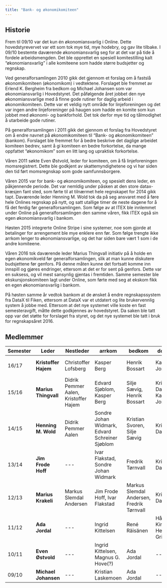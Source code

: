 ```yaml
---
title: "Bank- og økonomikomiteen"
---
```


Historie
--------

Frem til 09/10 var det kun én økonomiansvarlig i Online. Dette
hovedstyrevervet var ett som tok mye tid, mye hodebry, og gav lite
tilbake. I 09/10 bestemte daværende økonomiansvarlig seg for at det var
på tide å fordele arbeidsmengden. Det ble opprettet en spesiell
komitestilling kalt “økonomiansvarlig” i alle komiteene som hadde større
budsjetter og regnskap.

Ved generalforsamlingen 2010 gikk det gjennom et forslag om å fastslå
økonomikomiteen (økonomikom) i vedtektene. Forslaget ble fremmet av
Erlend K. Bergheim fra bedkom og Michael Johansen som var
økonomiansvarlig i Hovedstyret. Det påfølgende året jobbet den nye
økonomiansvarlige med å finne gode rutiner for daglig arbeid i
økonomikomiteen. Dette var et veldig nytt område for linjeforeningen og
det var ingen andre linjeforeninger på haugen som hadde en komite som
kun jobbet med økonomi- og bankforhold. Det tok derfor mye tid og
tålmodighet å utarbeide gode rutiner.

På generalforsamlingen i 2011 gikk det gjennom et forslag fra
Hovedstyret om å endre navnet på økonomikomiteen til “Bank- og
økonomikomiteen” (bankom). Forslaget ble fremmet for å bedre beskrive
det daglige arbeidet komiteen bedrev, samt å gi komiteen en bedre
forkortelse, da mange oppfattet “økonomikom” som en litt lang og
upraktisk forkortelse.

Våren 2011 søkte Even Østvold, leder for komiteen, om å få
linjeforeningen momsregistrert. Dette ble godkjent av skattemyndighetene
og vi har siden den tid ført momsregnskap som gode samfunnsborgere.

Våren 2015 var for bank- og økonomikomiteen, og spesielt dens leder, en påkjennende periode. Det var nemldig under påsken at den store datax-kræsjen fant sted, som førte til at tilnærmet hele regnskapet for 2014 gikk tapt. Daværende leder Henning M. Wold tok da på seg ansvaret med å føre hele Onlines regnskap på nytt, og satt utallige timer de neste dagene for å få det ferdig før generalforsamlingen. Som følge av at ITEX ble innlemmet under Online på generalforsamlingen den samme våren, fikk ITEX også sin egen økonomiansvarlig i bankom.

Høsten 2015 integrerte Online Stripe i sine systemer, noe som gjorde at betalinger for arrengement ble mye enklere enn før. Som følge trengte ikke arrkom lenger to økonomiansvarlige, og det har siden bare vært 1 som i de andre komiteene.

Våren 2016 tok daværende leder Marius Thingvall initiativ på å holde en egen økonomikveld før generalforsamlingen, slik at man kunne diskutere budsjettene før genfors. På denne måten kunne det fortsatt komme inn innspill og gjøres endringer, ettersom at det er for sent på genfors. Dette var en suksess, og vil mest sansynlig gjentas i fremtiden. Samme semester ble ekskursjonskomiteen lagt under Online, som førte med seg at ekskom fikk en egen økonomiansvarlig i bankom.

På høsten samme år vedtok bankom at de ønsket å endre regnskapssystem fra DataX til Fiken, ettersom at DataX var et utdatert og lite brukervennlig system å jobbe med. Ettersom at det nye systemet ville koste en fast semesteravgift, måtte dette godkjennes av hovedstyret. Da saken ble tatt opp var det støtte for forslaget fra styret, og det nye systemet ble tatt i bruk for regnskapsåret 2016. 


## Medlemmer

|Semester|Leder|Nestleder|arrkom|bedkom|dotkom|ekskom|fagkom|HS|prokom|ITEX|trikom|velkom|jubkom|seniorkom|
|---|---|---|---|---|---|---|---|---|---|---|---|---|---|---|
|16/17|**Kristoffer Hajem**|Christoffer Lofsberg|Kasper Berg|Henrik Bossart|Katrine Jordheim|Margit Gåsø Schefte|Christoffer Lofsberg|---|Trine-Lise Helgesen|Thomas Mathisen|Christoffer Almankaas|Jakob Westermoen|Thor Håkon Bredesen|Marius Thingvall|
|15/16|**Marius Thingvall**|Didrik Pemmer Aalen, Kristoffer Hajem|Edvard Sjøblom, Kasper Berg|Silje Sævig, Henrik Bossart|Kristoffer Dalby, Katrine Jordheim|N/A|Håkon Løvdal, Kristiane Westgård|---|Camilla Tran|Espen Hellerud, Thomas Mathisen|Kristoffer Hajem|Espen Meidell, Jakob Westermoen|Thor Håkon Bredesen|Kathrine Steffensen|
|14/15|**Henning M. Wold**|Didrik Pemmer Aalen|Sondre Johan Widmark, Edvard Schreiner Sjøblom|Kristian Svoren, Silje Sævig|Kristoffer Dalby|N/A|Håkon Ødegård Løvdal|---|Jørn-Egil Jensen|N/A|Johan Slettvold, Kristoffer Hajem|Didrik Pemmer Aalen, Espen Meidell|N/A|N/A|
|13/14|**Jim Frode Hoff**|---|Ivar Flakstad, Sondre Johan Widmark|Fredrik Tørnvall|Kristoffer Dalby|N/A|Truls Mørk Pettersen|Linn Vikre|Hallvard Jore Christensen|N/A|Johan Slettvold|Henning M. Wold|N/A|N/A|
|12/13|**Marius Krakeli**|Markus Slemdal Andersen|Jim Frode Hoff, Ivar Flakstad|Markus Slemdal Andersen, Fredrik Tørnvall|Kristoffer Dalby|N/A|Nina Margrethe Smørsgård|---|Rikard Eide, Hallvard Jore Christensen|N/A|Johan Slettevold|Ragnhild Seim|N/A|N/A|
|11/12|**Ada Jordal**|---|Ingrid Kittelsen|René Räisänen|Håvard Kindem, Helle Grimnes|N/A|Dag Erik Vikan|---|Rikard Eide|N/A|N/A|Magnus G. Hove|N/A|N/A|
|10/11|**Even Østvold**|---|Ingrid Kittelsen, Magnus G. Hove(?)|Ada Jordal|---|N/A|Kristian Laskemoen|---|John-Erik Johansen|N/A|N/A|---|N/A|N/A|
|09/10|**Michael Johansen**|---|Kristian Laskemoen|Ada Jordal|---|N/A|Even Østvold|---|N/A|N/A|N/A|---|N/A|N/A|